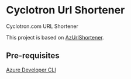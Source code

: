 # Cyclotron Url Shortener

Cyclotron.com URL Shortener

This project is based on [AzUrlShortener](https://github.com/microsoft/AzUrlShortener).


## Pre-requisites

[Azure Developer CLI](https://learn.microsoft.com/en-us/azure/developer/azure-developer-cli/install-azd)